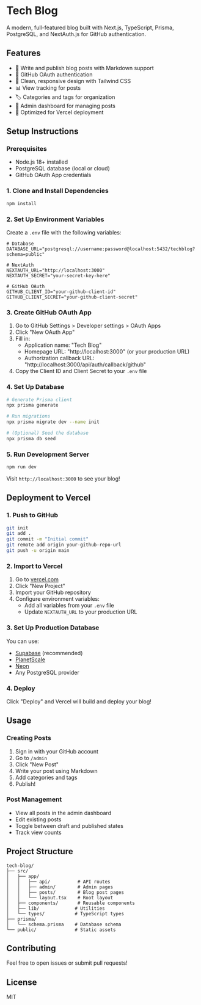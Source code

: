 # Tech Blog

A modern, full-featured blog built with Next.js, TypeScript, Prisma, PostgreSQL, and NextAuth.js for GitHub authentication.

## Features

- 📝 Write and publish blog posts with Markdown support
- 🔐 GitHub OAuth authentication
- 🎨 Clean, responsive design with Tailwind CSS
- 📊 View tracking for posts
- 🏷️ Categories and tags for organization
- 👤 Admin dashboard for managing posts
- 🚀 Optimized for Vercel deployment

## Setup Instructions

### Prerequisites

- Node.js 18+ installed
- PostgreSQL database (local or cloud)
- GitHub OAuth App credentials

### 1. Clone and Install Dependencies

```bash
npm install
```

### 2. Set Up Environment Variables

Create a `.env` file with the following variables:

```env
# Database
DATABASE_URL="postgresql://username:password@localhost:5432/techblog?schema=public"

# NextAuth
NEXTAUTH_URL="http://localhost:3000"
NEXTAUTH_SECRET="your-secret-key-here"

# GitHub OAuth
GITHUB_CLIENT_ID="your-github-client-id"
GITHUB_CLIENT_SECRET="your-github-client-secret"
```

### 3. Create GitHub OAuth App

1. Go to GitHub Settings > Developer settings > OAuth Apps
2. Click "New OAuth App"
3. Fill in:
   - Application name: "Tech Blog"
   - Homepage URL: "http://localhost:3000" (or your production URL)
   - Authorization callback URL: "http://localhost:3000/api/auth/callback/github"
4. Copy the Client ID and Client Secret to your `.env` file

### 4. Set Up Database

```bash
# Generate Prisma client
npx prisma generate

# Run migrations
npx prisma migrate dev --name init

# (Optional) Seed the database
npx prisma db seed
```

### 5. Run Development Server

```bash
npm run dev
```

Visit `http://localhost:3000` to see your blog!

## Deployment to Vercel

### 1. Push to GitHub

```bash
git init
git add .
git commit -m "Initial commit"
git remote add origin your-github-repo-url
git push -u origin main
```

### 2. Import to Vercel

1. Go to [vercel.com](https://vercel.com)
2. Click "New Project"
3. Import your GitHub repository
4. Configure environment variables:
   - Add all variables from your `.env` file
   - Update `NEXTAUTH_URL` to your production URL

### 3. Set Up Production Database

You can use:
- [Supabase](https://supabase.com) (recommended)
- [PlanetScale](https://planetscale.com)
- [Neon](https://neon.tech)
- Any PostgreSQL provider

### 4. Deploy

Click "Deploy" and Vercel will build and deploy your blog!

## Usage

### Creating Posts

1. Sign in with your GitHub account
2. Go to `/admin`
3. Click "New Post"
4. Write your post using Markdown
5. Add categories and tags
6. Publish!

### Post Management

- View all posts in the admin dashboard
- Edit existing posts
- Toggle between draft and published states
- Track view counts

## Project Structure

```
tech-blog/
├── src/
│   ├── app/
│   │   ├── api/          # API routes
│   │   ├── admin/        # Admin pages
│   │   ├── posts/        # Blog post pages
│   │   └── layout.tsx    # Root layout
│   ├── components/       # Reusable components
│   ├── lib/             # Utilities
│   └── types/           # TypeScript types
├── prisma/
│   └── schema.prisma    # Database schema
└── public/              # Static assets
```

## Contributing

Feel free to open issues or submit pull requests!

## License

MIT
